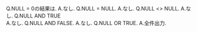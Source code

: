 Q.NULL = 0の結果は. 
A.なし. 
Q.NULL = NULL. 
A.なし. 
Q.NULL <> NULL. 
A.なし. 
Q.NULL AND TRUE  
A.なし. 
Q.NULL AND FALSE. 
A.なし. 
Q.NULL OR TRUE. 
A.全件出力. 
